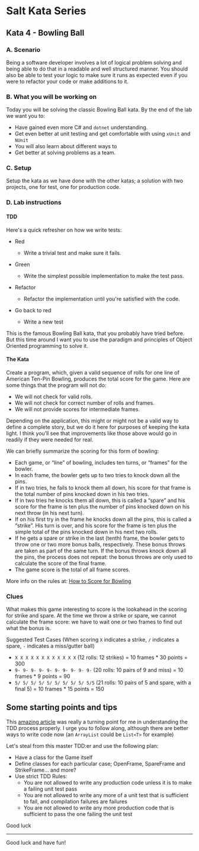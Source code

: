 # Salt Kata Series

## Kata 4 - Bowling Ball

### A. Scenario

Being a software developer involves a lot of logical problem solving and being able to do that in a readable and well structured manner. You should also be able to test your logic to make sure it runs as expected even if you were to refactor your code or make additions to it.

### B. What you will be working on

Today you will be solving the classic Bowling Ball kata. By the end of the lab we want you to:

- Have gained even more C# and `dotnet` understanding.
- Get even better at unit testing and get comfortable with using `xUnit` and `NUnit`
- You will also learn about different ways to
- Get better at solving problems as a team.

### C. Setup

Setup the kata as we have done with the other katas; a solution with two projects, one for test, one for production code.

### D. Lab instructions

#### TDD

Here's a quick refresher on how we write tests:

- Red

  - Write a trivial test and make sure it fails.

- Green

  - Write the simplest possible implementation to make the test pass.

- Refactor

  - Refactor the implementation until you're satisfied with the code.

- Go back to red
  - Write a new test

This is the famous Bowling Ball kata, that you probably have tried before. But this time around I want you to use the paradigm and principles of Object Oriented programming to solve it.

#### The Kata

Create a program, which, given a valid sequence of rolls for one line of American Ten-Pin Bowling, produces the total score for the game. Here are some things that the program will not do:

- We will not check for valid rolls.
- We will not check for correct number of rolls and frames.
- We will not provide scores for intermediate frames.

Depending on the application, this might or might not be a valid way to define a complete story, but we do it here for purposes of keeping the kata light. I think you’ll see that improvements like those above would go in readily if they were needed for real.

We can briefly summarize the scoring for this form of bowling:

- Each game, or “line” of bowling, includes ten turns, or “frames” for the bowler.
- In each frame, the bowler gets up to two tries to knock down all the pins.
- If in two tries, he fails to knock them all down, his score for that frame is the total number of pins knocked down in his two tries.
- If in two tries he knocks them all down, this is called a “spare” and his score for the frame is ten plus the number of pins knocked down on his next throw (in his next turn).
- If on his first try in the frame he knocks down all the pins, this is called a “strike”. His turn is over, and his score for the frame is ten plus the simple total of the pins knocked down in his next two rolls.
- If he gets a spare or strike in the last (tenth) frame, the bowler gets to throw one or two more bonus balls, respectively. These bonus throws are taken as part of the same turn. If the bonus throws knock down all the pins, the process does not repeat: the bonus throws are only used to calculate the score of the final frame.
- The game score is the total of all frame scores.

More info on the rules at: [How to Score for Bowling](http://www.topendsports.com/sport/tenpin/scoring.htm)

### Clues

What makes this game interesting to score is the lookahead in the scoring for strike and spare. At the time we throw a strike or spare, we cannot calculate the frame score: we have to wait one or two frames to find out what the bonus is.

Suggested Test Cases
(When scoring `X` indicates a strike, `/` indicates a spare, `-` indicates a miss/gutter ball)

- `X X X X X X X X X X X X` (12 rolls: 12 strikes) = 10 frames \* 30 points = 300
- `9- 9- 9- 9- 9- 9- 9- 9- 9- 9-` (20 rolls: 10 pairs of 9 and miss) = 10 frames \* 9 points = 90
- `5/ 5/ 5/ 5/ 5/ 5/ 5/ 5/ 5/ 5/5` (21 rolls: 10 pairs of 5 and spare, with a final 5) = 10 frames \* 15 points = 150

## Some starting points and tips

This [amazing article](https://ronjeffries.com/xprog/articles/acsbowling/) was really a turning point for me in understanding the TDD process properly. I urge you to follow along, although there are better ways to write code now (an `ArrayList` could be `List<T>` for example)

Let's steal from this master TDD:er and use the following plan:

- Have a class for the Game itself
- Define classes for each particular case; OpenFrame, SpareFrame and StrikeFrame... and more?
- Use strict TDD Rules:
  - You are not allowed to write any production code unless it is to make a failing unit test pass
  - You are not allowed to write any more of a unit test that is sufficient to fail, and compilation failures are failures
  - You are not allowed to write any more production code that is sufficient to pass the one failing the unit test

Good luck

---

Good luck and have fun!
